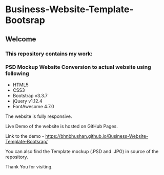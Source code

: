 # Business-Website-Template-Bootsrap
## Welcome

### This repository contains my work: 
### PSD Mockup Website Conversion to actual website using following 
- HTML5
- CSS3
- Bootstrap v3.3.7
- jQuery v1.12.4
- FontAwesome 4.7.0

The website is fully responsive.

Live Demo of the website is hosted on GitHub Pages. 

Link to the demo - https://bhnbhushan.github.io/Business-Website-Template-Bootsrap/

You can also find the Template mockup (.PSD and .JPG) in source of the repository.

Thank You for visiting.

